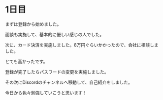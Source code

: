 # 1日目

まずは登録から始めました。

面談も実施して、基本的に優しい感じの人でした。

次に、カード決済を実施しました。8万円ぐらいかかったので、会社に相談しました。

とても高かったです。

登録が完了したらパスワードの変更を実施しました。

その次にDiscordのチャンネルへ移動して、自己紹介をしました。

今日から色々勉強していこうと思います！

##